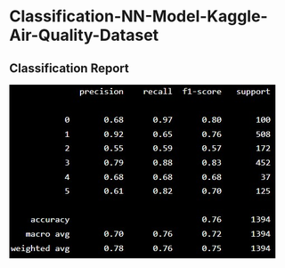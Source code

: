 # Classification-NN-Model-Kaggle-Air-Quality-Dataset

## Classification Report

![Alt text](https://github.com/SaifurRR/Classification-NN-Model-Kaggle-Air-Quality-Dataset/blob/main/Classification_Report_Air_Quality.jpeg)
